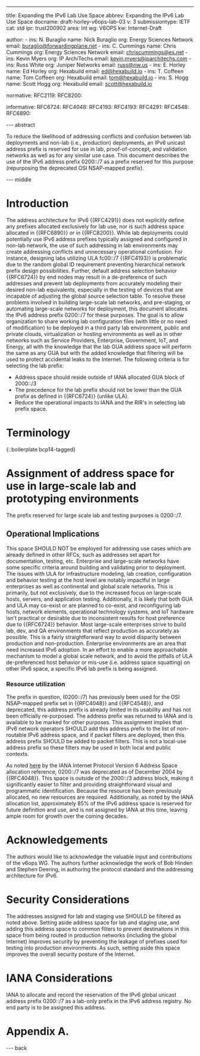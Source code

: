 ---
title: Expanding the IPv6 Lab Use Space
abbrev: Expanding the IPv6 Lab Use Space
docname: draft-horley-v6ops-lab-03
v: 3
submissiontype: IETF
cat: std
ipr: trust200902
area: Int
wg: V6OPS
kw: Internet-Draft


author:
      -
        ins: N. Buraglio
        name: Nick Buraglio
        org: Energy Sciences Network
        email: buraglio@forwardingplane.net
      -
        ins: C. Cummings
        name: Chris Cummings
        org: Energy Sciences Network
        email: chriscummings@es.net
      -
        ins: Kevin Myers
        org: IP ArchiTechs
        email: kevin.myers@iparchitechs.com
      -
       ins: Russ White
       org: Juniper Networks
       email: russ@riw.us
      -
        ins: E. Horley
        name: Ed Horley
        org: Hexabuild
        email: ed@hexabuild.io
      -
        ins: T. Coffeen
        name: Tom Coffeen
        org: Hexabuild
        email: tom@hexabuild.io
      -
        ins: S. Hogg
        name: Scott Hogg
        org: Hexabuild
        email: scott@hexabuild.io

normative:
  RFC2119:
  RFC8200:   

informative:
  RFC6724:
  RFC4048:
  RFC4193:
  RFC4193:
  RFC4291:
  RFC4548:
  RFC6890:
 
  

--- abstract

To reduce the likelihood of addressing conflicts and confusion between lab deployments and non-lab (i.e., production) deployments, an IPv6 unicast address prefix is reserved for use in lab, proof-of-concept, and validation networks as well as for any similar use case. This document describes the use of the IPv6 address prefix 0200::/7 as a prefix reserved for this purpose (repurposing the deprecated OSI NSAP-mapped prefix).

--- middle

# Introduction

The address architecture for IPv6 {{RFC4291}} does not explicitly define any prefixes allocated exclusively for lab use, nor is such address space allocated in {{RFC6890}} or in {{RFC8200}}. While lab deployments could potentially use IPv6 address prefixes typically assigned and configured in non-lab network, the use of such addressing in lab environments may create addressing conflicts and unnecessary operational confusion. For instance, designing labs utilizing ULA fc00::/7 {{RFC4193}} is problematic due to the random global ID requirement preventing hierarchical network prefix design possibilities. Further, default address selection behavior {{RFC6724}} by end nodes may result in a de-preference of such addresses and prevent lab deployments from accurately modeling their desired non-lab equivalents, especially in the testing of devices that are incapable of adjusting the global source selection table.
To resolve these problems involved in building large-scale lab networks, and pre-staging, or automating large-scale networks for deployment, this document allocates the IPv6 address prefix 0200::/7 for these purposes.
The goal is to allow organization to share working lab configuration files (with little or no need of modification) to be deployed in a third party lab environment, public and private clouds, virtualization or hosting environments as well as in other networks such as Service Providers, Enterprise, Government, IoT, and Energy, all with the knowledge that the lab GUA address space will perform the same as any GUA but with the added knowledge that filtering will be used to protect accidental leaks to the Internet. 
The following criteria is for selecting the lab prefix:

* Address space should reside outside of IANA allocated GUA block of 2000::/3
* The precedence for the lab prefix should not be lower than the GUA prefix as defined in {{RFC6724}} (unlike ULA). 
* Reduce the operational impacts to IANA and the RIR's in selecting lab prefix space.

# Terminology

{::boilerplate bcp14-tagged}

# Assignment of address space for use in large-scale lab and prototyping environments 

The prefix reserved for large scale lab and testing purposes is 0200::/7.

## Operational Implications

This space SHOULD NOT be employed for addressing use cases which are already defined in other RFCs, such as addresses set apart for documentation, testing, etc.
Enterprise and large-scale networks have some specific criteria around building and validating prior to deployment. The issues with ULA for infrastructure modeling, lab creation, configuration and behavior testing at the host level are notably impactful in large enterprises as well as continental and global scale networks. This is primarily, but not exclusively, due to the increased focus on large-scale hosts, servers, and application testing. Additionally, it is likely that both GUA and ULA may co-exist or are planned to co-exist, and reconfiguring lab hosts, network elements, operational technology systems, and IoT hardware isn't practical or desirable due to inconsistent results for host preference due to {{RFC6724}} behavior.
Most large-scale enterprises strive to build lab, dev, and QA environments that reflect production as accurately as possible. This is a fairly straightforward way to avoid disparity between production and non-production. Enterprise environments are an area that need increased IPv6 adoption. In an effort to enable a more approachable mechanism to model a global scale network,  and to avoid the pitfalls of ULA de-preferenced host behavior or mis-use (i.e. address space squatting) on other IPv6 space, a specific IPv6 lab prefix is being assigned.


### Resource utilization

The prefix in question, (0200::/7) has previously been used for the OSI NSAP-mapped prefix set in {{RFC4048}} and {{RFC4548}}, and deprecated, this address prefix is already limited in its usability and has not been officially re-purposed. The address prefix was returned to IANA and is available to be marked for other purposes.
This assignment implies that IPv6 network operators SHOULD add this address prefix to the list of non-routable IPv6 address space, and if packet filters are deployed, then this address prefix SHOULD be added to packet filters. This is not a local-use address prefix so these filters may be used in both local and public contexts.

As noted [here](https://www.iana.org/assignments/ipv6-address-space/ipv6-address-space.xhtml) by the IANA Internet Protocol Version 6 Address Space allocation reference, 0200::/7 was deprecated as of December 2004 by {{RFC4048}}. This space is outside of the 2000::/3 address block, making it significantly easier to filter and providing straightforward visual and programmatic identification. Because the resource has been previously allocated, no new resources are required. Additionally, as noted by the IANA allocation list, approximately 85% of the IPv6 address space is reserved for future
definition and use, and is not assigned by IANA at this time, leaving ample room for growth over the coming decades.  
 


# Acknowledgements 

The authors would like to acknowledge the valuable input and contributions of the v6ops WG. The authors further acknowledge the work of Bob Hinden and Stephen Deering, in authoring the protocol standard and the addressing architecture for IPv6.

# Security Considerations

The addresses assigned for lab and staging use SHOULD be filtered as noted above.
Setting aside address space for lab and staging use, and adding this address space to common filters to prevent destinations in this space from being routed in production networks (including the global Internet) improves security by preventing the leakage of prefixes used for testing into production environments. As such, setting aside this space improves the overall security posture of the Internet.

# IANA Considerations

IANA to allocate and record the reservation of the IPv6 global unicast address prefix 0200::/7 as a lab-only prefix in the IPv6 address registry. No end party is to be assigned this address.

# Appendix A. 

--- back
